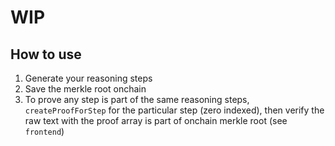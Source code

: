 # WIP

## How to use

1. Generate your reasoning steps
2. Save the merkle root onchain
3. To prove any step is part of the same reasoning steps, `createProofForStep` for the particular step (zero indexed), then verify the raw text with the proof array is part of onchain merkle root (see `frontend`)
